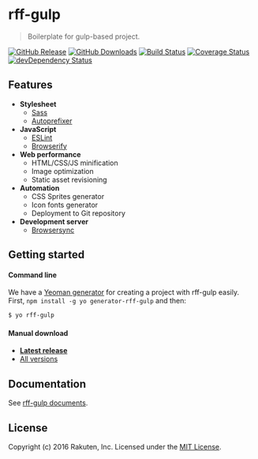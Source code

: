 # rff-gulp
> Boilerplate for gulp-based project.

[![GitHub Release][release-image]][release-url]
[![GitHub Downloads][downloads-image]][downloads-url]
[![Build Status][travis-image]][travis-url]
[![Coverage Status][coveralls-image]][coveralls-url]
[![devDependency Status][david-dev-image]][david-dev-url]

## Features
- **Stylesheet**
  - [Sass](http://sass-lang.com/)
  - [Autoprefixer](https://github.com/postcss/autoprefixer)
- **JavaScript**
  - [ESLint](http://eslint.org/)
  - [Browserify](http://browserify.org/)
- **Web performance**
  - HTML/CSS/JS minification
  - Image optimization
  - Static asset revisioning
- **Automation**
  - CSS Sprites generator
  - Icon fonts generator
  - Deployment to Git repository
- **Development server**
  - [Browsersync](https://www.browsersync.io/)

## Getting started

#### Command line
We have a [Yeoman generator](https://github.com/rakuten-frontend/generator-rff-gulp) for creating a project with rff-gulp easily.  
First, `npm install -g yo generator-rff-gulp` and then:

```sh
$ yo rff-gulp
```

#### Manual download
- **[Latest release](https://github.com/rakuten-frontend/rff-gulp/releases/latest)**
- [All versions](https://github.com/rakuten-frontend/rff-gulp/releases)

## Documentation
See [rff-gulp documents](docs/README.md).

## License
Copyright (c) 2016 Rakuten, Inc.
Licensed under the [MIT License](LICENSE).

[release-image]: https://img.shields.io/github/release/rakuten-frontend/rff-gulp.svg
[release-url]: https://github.com/rakuten-frontend/rff-gulp/releases/latest
[downloads-image]: https://img.shields.io/github/downloads/rakuten-frontend/rff-gulp/total.svg
[downloads-url]: https://github.com/rakuten-frontend/rff-gulp/releases
[travis-image]: https://travis-ci.org/rakuten-frontend/rff-gulp.svg?branch=master
[travis-url]: https://travis-ci.org/rakuten-frontend/rff-gulp
[coveralls-image]: https://coveralls.io/repos/rakuten-frontend/rff-gulp/badge.svg?branch=master
[coveralls-url]: https://coveralls.io/r/rakuten-frontend/rff-gulp
[david-dev-image]: https://david-dm.org/rakuten-frontend/rff-gulp/dev-status.svg?path=templates
[david-dev-url]: https://david-dm.org/rakuten-frontend/rff-gulp?path=templates#info=devDependencies
